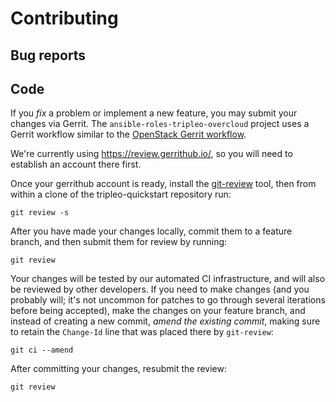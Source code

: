 # Contributing

## Bug reports



## Code

If you *fix* a problem or implement a new feature, you may submit your
changes via Gerrit. The `ansible-roles-tripleo-overcloud` project uses a Gerrit
workflow similar to the [OpenStack Gerrit workflow][gerrit].

We're currently using <https://review.gerrithub.io/>, so you will need
to establish an account there first.

Once your gerrithub account is ready, install the [git-review][] tool,
then from within a clone of the tripleo-quickstart repository run:

    git review -s

After you have made your changes locally, commit them to a feature
branch, and then submit them for review by running:

    git review

Your changes will be tested by our automated CI infrastructure, and will
also be reviewed by other developers. If you need to make changes (and
you probably will; it's not uncommon for patches to go through several
iterations before being accepted), make the changes on your feature
branch, and instead of creating a new commit, *amend the existing
commit*, making sure to retain the `Change-Id` line that was placed
there by `git-review`:

    git ci --amend

After committing your changes, resubmit the review:

    git review


[gerrit]: http://docs.openstack.org/infra/manual/developers.html#development-workflow
[git-review]: http://docs.openstack.org/infra/manual/developers.html#installing-git-review

